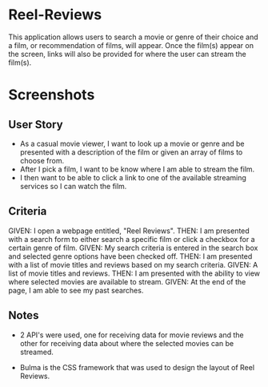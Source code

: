 # Reel-Reviews

This application allows users to search a movie or genre of their choice and a film, or recommendation of films, 
will appear. Once the film(s) appear on the screen, links will also be provided for where the user can
stream the film(s).

# Screenshots

## User Story

* As a casual movie viewer, I want to look up a movie or genre and be presented with a description of the film
or given an array of films to choose from.
* After I pick a film, I want to be know where I am able to stream the film.
* I then want to be able to click a link to one of the available streaming services so I can watch the film.

## Criteria

GIVEN: I open a webpage entitled, "Reel Reviews".
THEN: I am presented with a search form to either search a specific film or click a checkbox for a certain genre of film.
GIVEN: My search criteria is entered in the search box and selected genre options have been checked off.
THEN: I am presented with a list of movie titles and reviews based on my search criteria.
GIVEN: A list of movie titles and reviews.
THEN: I am presented with the ability to view where selected movies are available to stream.
GIVEN: At the end of the page, I am able to see my past searches.

## Notes

* 2 API's were used, one for receiving data for movie reviews and the other for receiving data about where
the selected movies can be streamed.

* Bulma is the CSS framework that was used to design the layout of Reel Reviews.